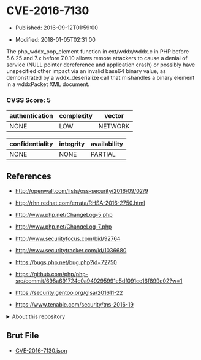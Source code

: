 # CVE-2016-7130

- Published: 2016-09-12T01:59:00

- Modified: 2018-01-05T02:31:00

The php_wddx_pop_element function in ext/wddx/wddx.c in PHP before 5.6.25 and 7.x before 7.0.10 allows remote attackers to cause a denial of service (NULL pointer dereference and application crash) or possibly have unspecified other impact via an invalid base64 binary value, as demonstrated by a wddx_deserialize call that mishandles a binary element in a wddxPacket XML document.

### CVSS Score: **5**

| authentication | complexity | vector |
| --- | --- | --- |
| NONE | LOW | NETWORK |

| confidentiality | integrity | availability |
| --- | --- | --- |
| NONE | NONE | PARTIAL |

## References

* http://openwall.com/lists/oss-security/2016/09/02/9

* http://rhn.redhat.com/errata/RHSA-2016-2750.html

* http://www.php.net/ChangeLog-5.php

* http://www.php.net/ChangeLog-7.php

* http://www.securityfocus.com/bid/92764

* http://www.securitytracker.com/id/1036680

* https://bugs.php.net/bug.php?id=72750

* https://github.com/php/php-src/commit/698a691724c0a949295991e5df091ce16f899e02?w=1

* https://security.gentoo.org/glsa/201611-22

* https://www.tenable.com/security/tns-2016-19

<details>
<summary>About this repository</summary> 

  This repository is part of the project [Live Hack CVE](https://github.com/Live-Hack-CVE). Main website can be found [www.live-hack.org](https://www.live-hack.org) 
  
  Made by [Sn0wAlice](https://github.com/Sn0wAlice) for the people that care about security and need to have a feed of the latest CVEs. Hope you enjoy it, don't forget to star the repo and follow me on [Twitter](https://twitter.com/Sn0wAlice) and [Github](https://github.com/Sn0wAlice). And that is my [personnal website](https://www.alice-snow.me/)

  - [Home Page](https://github.com/Live-Hack-CVE)
  - [Framework](https://github.com/Live-Hack-CVE/cve-framework)
  - [CVE database](https://github.com/Live-Hack-CVE/full_database)
  - [Changelog](https://github.com/Live-Hack-CVE/Changelog)
</details>

## Brut File

* [CVE-2016-7130.json](https://raw.githubusercontent.com/Live-Hack-CVE/full_database/main/cves/2016/CVE-2016-7130.json)

